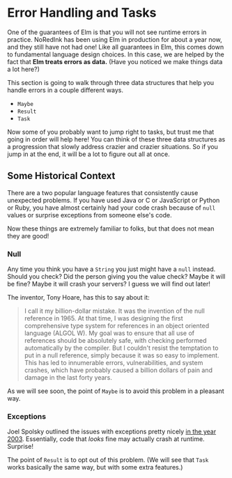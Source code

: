 # Error Handling and Tasks

One of the guarantees of Elm is that you will not see runtime errors in practice. NoRedInk has been using Elm in production for about a year now, and they still have not had one! Like all guarantees in Elm, this comes down to fundamental language design choices. In this case, we are helped by the fact that **Elm treats errors as data.** (Have you noticed we make things data a lot here?)

This section is going to walk through three data structures that help you handle errors in a couple different ways.

  - `Maybe`
  - `Result`
  - `Task`

Now some of you probably want to jump right to tasks, but trust me that going in order will help here! You can think of these three data structures as a progression that slowly address crazier and crazier situations. So if you jump in at the end, it will be a lot to figure out all at once.


## Some Historical Context

There are a two popular language features that consistently cause unexpected problems. If you have used Java or C or JavaScript or Python or Ruby, you have almost certainly had your code crash because of `null` values or surprise exceptions from someone else's code.

Now these things are extremely familiar to folks, but that does not mean they are good!


### Null

Any time you think you have a `String` you just might have a `null` instead. Should you check? Did the person giving you the value check? Maybe it will be fine? Maybe it will crash your servers? I guess we will find out later!

The inventor, Tony Hoare, has this to say about it:

> I call it my billion-dollar mistake. It was the invention of the null reference in 1965. At that time, I was designing the first comprehensive type system for references in an object oriented language (ALGOL W). My goal was to ensure that all use of references should be absolutely safe, with checking performed automatically by the compiler. But I couldn't resist the temptation to put in a null reference, simply because it was so easy to implement. This has led to innumerable errors, vulnerabilities, and system crashes, which have probably caused a billion dollars of pain and damage in the last forty years.

As we will see soon, the point of `Maybe` is to avoid this problem in a pleasant way.


### Exceptions

Joel Spolsky outlined the issues with exceptions pretty nicely [in the year 2003](http://www.joelonsoftware.com/items/2003/10/13.html). Essentially, code that *looks* fine may actually crash at runtime. Surprise!

The point of `Result` is to opt out of this problem. (We will see that `Task` works basically the same way, but with some extra features.)